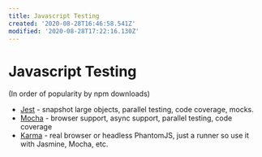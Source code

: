 ```yaml
---
title: Javascript Testing
created: '2020-08-28T16:46:58.541Z'
modified: '2020-08-28T17:22:16.130Z'
---
```


# Javascript Testing

(In order of popularity by npm downloads)

- [Jest](https://jestjs.io/) - snapshot large objects, parallel testing, code coverage, mocks.
- [Mocha](https://mochajs.org/) - browser support, async support, parallel testing, code coverage
- [Karma](https://karma-runner.github.io/latest/index.html) - real browser or headless PhantomJS, just a runner so use it with Jasmine, Mocha, etc.

